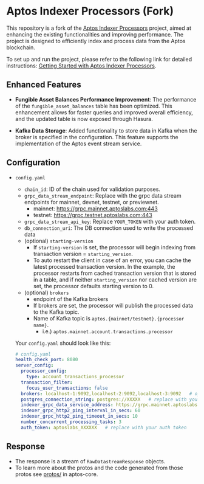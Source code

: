 # Aptos Indexer Processors (Fork)
This repository is a fork of the [Aptos Indexer Processors](https://github.com/aptos-labs/aptos-indexer-processors) project, aimed at enhancing the existing functionalities and improving performance. The project is designed to efficiently index and process data from the Aptos blockchain.

To set up and run the project, please refer to the following link for detailed instructions: [Getting Started with Aptos Indexer Processors](https://github.com/aptos-labs/aptos-indexer-processors/tree/main/rust/processor).

## Enhanced Features
- **Fungible Asset Balances Performance Improvement**: 
The performance of the `fungible_asset_balances` table has been optimized. This enhancement allows for faster queries and improved overall efficiency, and the updated table is now exposed through Hasura.


- **Kafka Data Storage**: Added functionality to store data in Kafka when the broker is specified in the configuration. This feature supports the implementation of the Aptos event stream service.  

## Configuration

- `config.yaml`
  - `chain_id`: ID of the chain used for validation purposes.
  - `grpc_data_stream_endpoint`: Replace with the grpc data stream endpoints for mainnet, devnet, testnet, or previewnet.
    - mainnet: https://grpc.mainnet.aptoslabs.com:443
    - testnet: https://grpc.testnet.aptoslabs.com:443
  - `grpc_data_stream_api_key`: Replace `YOUR_TOKEN` with your auth token.
  - `db_connection_uri`: The DB connection used to write the processed data
  - (optional) `starting-version`
    - If `starting-version` is set, the processor will begin indexing from transaction version = `starting_version`.
    - To auto restart the client in case of an error, you can cache the latest processed transaction version. In the example, the processor restarts from cached transaction version that is stored in a table, and if neither `starting_version` nor cached version are set, the processor defaults starting version to 0.
  - (optional) `brokers`
    - endpoint of the Kafka brokers
    - If brokers are set, the processor will publish the processed data to the Kafka topic.
    - Name of Kafka topic is `aptos.{mainnet/testnet}.{processor name}`.
      - i.e.) `aptos.mainnet.account.transactions.processor`

  Your `config.yaml` should look like this: 
  ```yaml
  # config.yaml
  health_check_port: 8080
  server_config:
    processor_config:
      type: account_transactions_processor
    transaction_filter:
      focus_user_transactions: false
    brokers: localhost-1:9092,localhost-2:9092,localhost-3:9092   # optional, replace with your Kafka brokers
    postgres_connection_string: postgres://XXXXX   # replace with your db connection string
    indexer_grpc_data_service_address: https://grpc.mainnet.aptoslabs.com:443
    indexer_grpc_http2_ping_interval_in_secs: 60
    indexer_grpc_http2_ping_timeout_in_secs: 10
    number_concurrent_processing_tasks: 3
    auth_token: aptoslabs_XXXXXX   # replace with your auth token
  ```
      

## Response

- The response is a stream of `RawDatastreamResponse` objects.
- To learn more about the protos and the code generated from those protos see [protos/](https://github.com/aptos-labs/aptos-core/tree/main/protos) in aptos-core.


